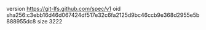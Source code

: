 version https://git-lfs.github.com/spec/v1
oid sha256:c3ebb16d46d067424df517e32c6fa2125d9bc46ccb9e368d2955e5b888955dc8
size 3222
